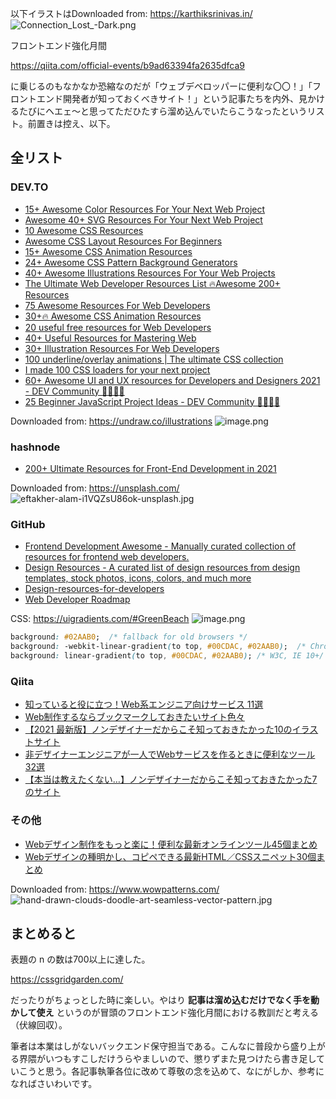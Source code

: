 
以下イラストはDownloaded from: https://karthiksrinivas.in/
![Connection_Lost_-_Dark_.png](https://qiita-image-store.s3.ap-northeast-1.amazonaws.com/0/93824/ee2d4f12-a61b-b4dd-c53d-1a40216055f3.png)


フロントエンド強化月間

https://qiita.com/official-events/b9ad63394fa2635dfca9

に乗じるのもなかなか恐縮なのだが「ウェブデベロッパーに便利な〇〇！」「フロントエンド開発者が知っておくべきサイト！」という記事たちを内外、見かけるたびにヘエェ～と思ってただひたすら溜め込んでいたらこうなったというリスト。前置きは控え、以下。

## 全リスト


### DEV.TO

- [15+ Awesome Color Resources For Your Next Web Project](https://dev.to/kiranrajvjd/15-awesome-color-resources-for-your-next-web-project-48je)
- [Awesome 40+ SVG Resources For Your Next Web Project](https://dev.to/kiranrajvjd/awesome-35-svg-resources-for-your-next-web-project-5c15)
- [10 Awesome CSS Resources](https://dev.to/kiranrajvjd/10-awesome-css-resources-14mh)
- [Awesome CSS Layout Resources For Beginners](https://dev.to/kiranrajvjd/awesome-css-layout-resources-for-beginners-508a)
- [15+ Awesome CSS Animation Resources](https://dev.to/kiranrajvjd/15-awesome-css-animation-resources-4mhi)
- [24+ Awesome CSS Pattern Background Generators](https://dev.to/kiranrajvjd/the-ultimate-css-background-pattern-resource-20m8)
- [40+ Awesome Illustrations Resources For Your Web Projects](https://dev.to/kiranrajvjd/40-awesome-illustrations-resources-for-your-web-projects-2fea)
- [The Ultimate Web Developer Resources List 🔥Awesome 200+ Resources](https://dev.to/kiranrajvjd/the-ultimate-web-developer-resources-list-200-resources-2gf5)
- [75 Awesome Resources For Web Developers](https://dev.to/kiranrajvjd/75-awesome-web-resources-that-make-web-development-easy-2pff)
- [30+🔥 Awesome CSS Animation Resources](https://dev.to/kiranrajvjd/30-awesome-css-animation-resources-h9c)
- [20 useful free resources for Web Developers](https://dev.to/pascavld/20-useful-free-resources-for-web-developers-2c3n)
- [40+ Useful Resources for Mastering Web](https://dev.to/surajondev/40-useful-resources-for-mastering-web-1i0h)
- [30+ Illustration Resources For Web Developers](https://dev.to/kiranrajvjd/30-illustration-resources-for-web-developers-23hd)
- [100 underline/overlay animations | The ultimate CSS collection](https://dev.to/afif/100-underline-overlay-animation-the-ultimate-css-collection-4p40)
- [I made 100 CSS loaders for your next project](https://dev.to/afif/i-made-100-css-loaders-for-your-next-project-4eje)
- [60+ Awesome UI and UX resources for Developers and Designers 2021 - DEV Community 👩‍💻👨‍💻](https://dev.to/coderwatch/60-awesome-ui-and-ux-resources-for-developers-and-designers-2021-202)
- [25 Beginner JavaScript Project Ideas - DEV Community 👩‍💻👨‍💻](https://dev.to/codefoxx/25-beginner-javascript-project-ideas-3m9h)

 

Downloaded from: https://undraw.co/illustrations
![image.png](https://qiita-image-store.s3.ap-northeast-1.amazonaws.com/0/93824/3d0be7f6-0c8f-853f-4786-a6d8c9966d1a.png)

### hashnode

- [200+ Ultimate Resources for Front-End Development in 2021](https://rahulism.hashnode.dev/200-ultimate-resources-for-front-end-development-in-2021)

Downloaded from: https://unsplash.com/
![eftakher-alam-i1VQZsU86ok-unsplash.jpg](https://qiita-image-store.s3.ap-northeast-1.amazonaws.com/0/93824/2d5f96c0-a45c-41de-1af1-113323fe3a7e.jpeg)



### GitHub
- [Frontend Development Awesome - Manually curated collection of resources for frontend web developers.](https://github.com/dypsilon/frontend-dev-bookmarks)
- [Design Resources -
A curated list of design resources from design templates, stock photos, icons, colors, and much more](https://github.com/MohamedYoussouf/Design-Resources)
- [Design-resources-for-developers](https://github.com/bradtraversy/design-resources-for-developers)
- [Web Developer Roadmap](https://github.com/kamranahmedse/developer-roadmap)

CSS: https://uigradients.com/#GreenBeach
![image.png](https://qiita-image-store.s3.ap-northeast-1.amazonaws.com/0/93824/1b31c942-8fbf-e111-6656-7e865ba46c22.png)

```css
background: #02AAB0;  /* fallback for old browsers */
background: -webkit-linear-gradient(to top, #00CDAC, #02AAB0);  /* Chrome 10-25, Safari 5.1-6 */
background: linear-gradient(to top, #00CDAC, #02AAB0); /* W3C, IE 10+/ Edge, Firefox 16+, Chrome 26+, Opera 12+, Safari 7+ */
```

### Qiita
- [知っていると役に立つ！Web系エンジニア向けサービス 11選](https://qiita.com/takiguchi-yu/items/3a1d4267e9ff31519945)
- [Web制作するならブックマークしておきたいサイト色々](https://qiita.com/sawadays0118/items/e617be2782caeef846c5)
- [【2021 最新版】ノンデザイナーだからこそ知っておきたかった10のイラストサイト](https://qiita.com/bo_zu_/items/88f45b132c8293dcd9b1)
- [非デザイナーエンジニアが一人でWebサービスを作るときに便利なツール32選](https://qiita.com/okappy/items/119e31cae9aa9bd9da6d)
- [【本当は教えたくない…】ノンデザイナーだからこそ知っておきたかった7のサイト](https://qiita.com/bo_zu_/items/0c09f789c5804132f1ad)

### その他

- [Webデザイン制作をもっと楽に！便利な最新オンラインツール45個まとめ](https://photoshopvip.net/128528)
- [Webデザインの種明かし、コピペできる最新HTML／CSSスニペット30個まとめ](https://photoshopvip.net/130989)


Downloaded from: https://www.wowpatterns.com/
![hand-drawn-clouds-doodle-art-seamless-vector-pattern.jpg](https://qiita-image-store.s3.ap-northeast-1.amazonaws.com/0/93824/c41efdd3-6967-8f73-bf1a-e7de60303d26.jpeg)



## まとめると

表題の n の数は700以上に達した。

https://cssgridgarden.com/

だったりがちょっとした時に楽しい。やはり **記事は溜め込むだけでなく手を動かして使え** というのが冒頭のフロントエンド強化月間における教訓だと考える（伏線回収）。

筆者は本業はしがないバックエンド保守担当である。こんなに普段から盛り上がる界隈がいつもすこしだけうらやましいので、懲りずまた見つけたら書き足していこうと思う。各記事執筆各位に改めて尊敬の念を込めて、なにがしか、参考になればさいわいです。

